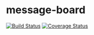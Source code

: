 # message-board
[![Build Status](https://travis-ci.org/uu4k/message-board.svg?branch=master)](https://travis-ci.org/uu4k/message-board)
[![Coverage Status](https://coveralls.io/repos/uu4k/message-board/badge.svg?branch=master&service=github)](https://coveralls.io/github/uu4k/message-board?branch=master)
